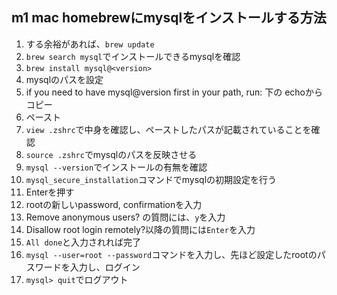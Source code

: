 ## m1 mac homebrewにmysqlをインストールする方法

1. する余裕があれば、`brew update`
2. `brew search mysql`でインストールできるmysqlを確認
3. `brew install mysql@<version>`
4. mysqlのパスを設定
  1. if you need to have mysql@version first in your path, run: 下の echoからコピー
5. ペースト
6. `view .zshrc`で中身を確認し、ペーストしたパスが記載されていることを確認
7. `source .zshrc`でmysqlのパスを反映させる
8. `mysql --version`でインストールの有無を確認
9. `mysql_secure_installation`コマンドでmysqlの初期設定を行う
10. Enterを押す
11. rootの新しいpassword, confirmationを入力
12. Remove anonymous users? の質問には、`y`を入力
13. Disallow root login remotely?以降の質問には`Enter`を入力
14. `All done`と入力されれば完了
15. `mysql --user=root --password`コマンドを入力し、先ほど設定したrootのパスワードを入力し、ログイン
16. `mysql> quit`でログアウト
